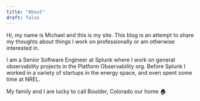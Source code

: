 ```yaml
---
title: "About"
draft: false
---
```


Hi, my name is Michael and this is my site. This blog is an attempt to share my thoughts about things I work on professionally or am otherwise interested in. 

I am a Senior Software Engineer at Splunk where I work on general observability projects in the Platform Observability org. Before Splunk I worked in a variety of startups in the energy space, and even spent some time at NREL.

My family and I are lucky to call Boulder, Colorado our home :house: